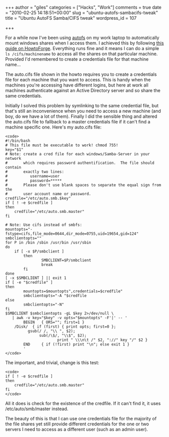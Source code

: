 +++
author = "giles"
categories = ["Hacks", "Work"]
comments = true
date = "2010-02-25 14:18:51+00:00"
slug = "ubuntu-autofs-sambacifs-tweak"
title = "Ubuntu AutoFS Samba/CIFS tweak"
wordpress_id = 107

+++

For a while now I've been using [autofs](http://www.autofs.org/) on my work laptop to automatically mount windows shares when I access them. I achieved this by following [this guide on HowtoForge](http://www.howtoforge.com/accessing_windows_or_samba_shares_using_autofs). Everything runs fine and it means I can do a simple  `ls /cifs/machinename` to access all the shares on that particular machine. Provided I'd remembered to create a credentials file for that machine name...

The auto.cifs file shown in the howto requires you to create a credentials file for each machine that you want to access. This is handy when the machines you're accessing have different logins, but here at work all machines authenticate against an Active Directory server and so share the same credentials.

Initially I solved this problem by symlinking to the same credential file, but that's still an inconvenience when you need to access a new machine (and boy, do we have a lot of them). Finally I did the sensible thing and altered the auto.cifs file to fallback to a master credentials file if it can't find a machine specific one. Here's my auto.cifs file:

    
    <code>
    #!/bin/bash
    # This file must be executable to work! chmod 755!
    key="$1"
    # Note: create a cred file for each windows/Samba-Server in your network
    #       which requires password authentification.  The file should contain
    #       exactly two lines:
    #          username=user
    #          password=*****
    #       Please don't use blank spaces to separate the equal sign from the
    #       user account name or password.
    credfile="/etc/auto.smb.$key"
    if [ ! -e $credfile ]
    then
        credfile="/etc/auto.smb.master"
    fi
    
    # Note: Use cifs instead of smbfs:
    mountopts="-fstype=cifs,file_mode=0644,dir_mode=0755,uid=19654,gid=124"
    smbclientopts=""
    for P in /bin /sbin /usr/bin /usr/sbin
    do
    	if [ -x $P/smbclient ]
            then
                    SMBCLIENT=$P/smbclient
                    break
            fi
    done
    [ -x $SMBCLIENT ] || exit 1
    if [ -e "$credfile" ]
    then
            mountopts=$mountopts",credentials=$credfile"
            smbclientopts="-A "$credfile
    else
            smbclientopts="-N"
    fi
    $SMBCLIENT $smbclientopts -gL $key 2>/dev/null \
       | awk -v key="$key" -v opts="$mountopts" -F'|' -- '
            BEGIN   { ORS=""; first=1 }
    	/Disk/  { if (first) { print opts; first=0 };
    		  gsub(/ /, "\\ ", $2);
    		  	   sub(/\$/, "\\$", $2);
    			   	       print " \\\n\t /" $2, "://" key "/" $2 }
            END     { if (!first) print "\n"; else exit 1 }
            '
    </code>
    


The important, and trivial, change is this test:

    
    <code>
    if [ ! -e $credfile ]
    then
        credfile="/etc/auto.smb.master"
    fi
    </code>
    


All it does is check for the existence of the credfile. If it can't find it, it uses /etc/auto/smb/master instead.

The beauty of this is that I can use one credentials file for the majority of the file shares yet still provide different credentials for the one or two servers I need to access as a different user (such as an admin user).
